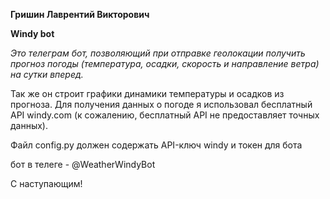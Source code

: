 **Гришин Лаврентий Викторович**

**Windy bot**

*Это телеграм бот, позволяющий при отправке геолокации получить прогноз погоды (температура, осадки, скорость и направление ветра) на сутки вперед.*

Так же он строит графики динамики температуры и осадков из прогноза. Для получения данных о погоде я использовал бесплатный API windy.com (к сожалению, бесплатный API не предоставляет точных данных).

Файл config.py должен содержать API-ключ windy и токен для бота

бот в телеге - @WeatherWindyBot

С наступающим!
